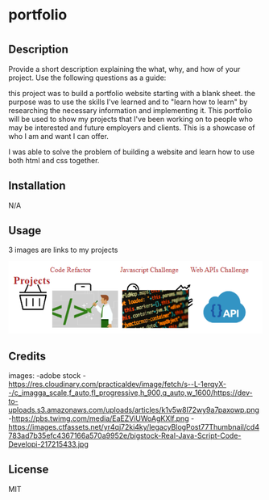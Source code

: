 # portfolio

# <portfolio>

## Description

Provide a short description explaining the what, why, and how of your project. Use the following questions as a guide:

this project was to build a portfolio website starting with a blank sheet. the purpose was to use the skills I've learned and to "learn how to learn" by researching the necessary information and implementing it. This portfolio will be used to show my projects that I've been working on to people who may be interested and future employers and clients. This is a showcase of who I am and want I can offer.

I was able to solve the problem of building a website and learn how to use both html and css together. 

## Installation

N/A

## Usage

3 images are links to my projects

![3 portfolio img](https://github.com/caltran117/portfolio/blob/main/images/Screenshot%202022-09-19%20234221.png)

## Credits

images:
-adobe stock
-https://res.cloudinary.com/practicaldev/image/fetch/s--L-1erqyX--/c_imagga_scale,f_auto,fl_progressive,h_900,q_auto,w_1600/https://dev-to-uploads.s3.amazonaws.com/uploads/articles/k1v5w8l72wy9a7paxowp.png 
-https://pbs.twimg.com/media/EaEZViUWoAgKXlf.png
-https://images.ctfassets.net/yr4qj72ki4ky/legacyBlogPost77Thumbnail/cd4783ad7b35efc4367166a570a9952e/bigstock-Real-Java-Script-Code-Developi-217215433.jpg

## License

MIT
